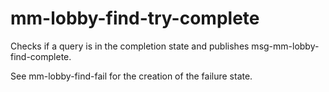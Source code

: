 # mm-lobby-find-try-complete

Checks if a query is in the completion state and publishes msg-mm-lobby-find-complete.

See mm-lobby-find-fail for the creation of the failure state.
